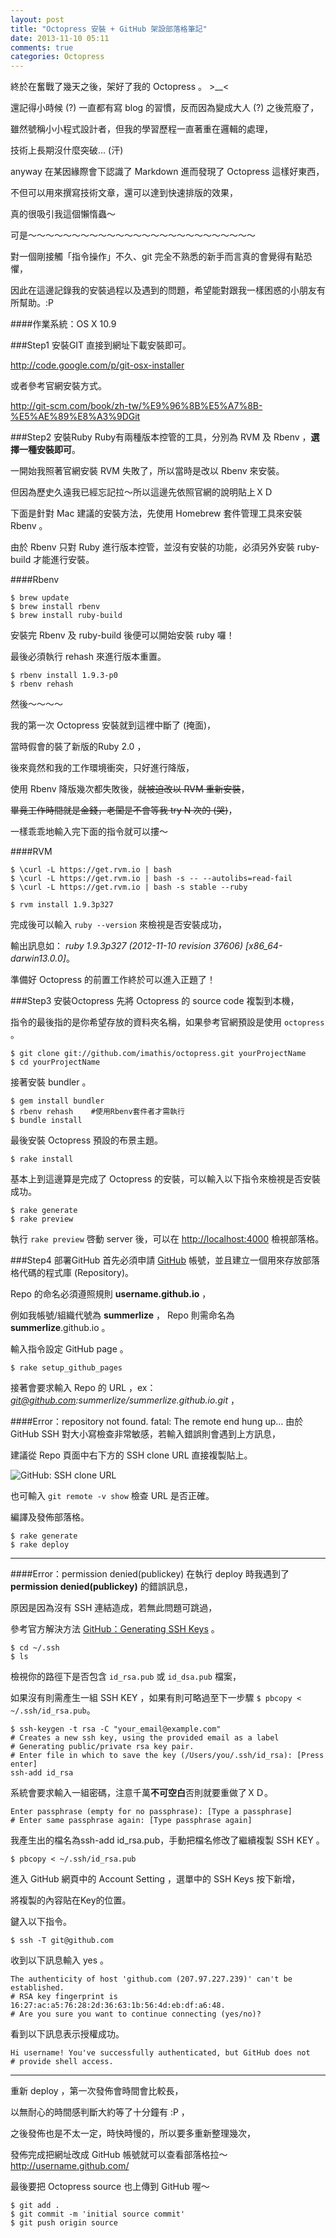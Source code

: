 ```yaml
---
layout: post
title: "Octopress 安裝 + GitHub 架設部落格筆記"
date: 2013-11-10 05:11
comments: true
categories: Octopress
---
```


終於在奮戰了幾天之後，架好了我的 Octopress 。 >__< 

還記得小時候 (?) 一直都有寫 blog 的習慣，反而因為變成大人 (?) 之後荒廢了，

雖然號稱小小程式設計者，但我的學習歷程一直著重在邏輯的處理，

技術上長期沒什麼突破... (汗)

anyway 在某因緣際會下認識了 Markdown 進而發現了 Octopress 這樣好東西，

不但可以用來撰寫技術文章，還可以達到快速排版的效果，

真的很吸引我這個懶惰蟲～

可是～～～～～～～～～～～～～～～～～～～～～～～～～～

對一個剛接觸「指令操作」不久、git 完全不熟悉的新手而言真的會覺得有點恐懼，

因此在這邊記錄我的安裝過程以及遇到的問題，希望能對跟我一樣困惑的小朋友有所幫助。:P

####作業系統：OS X 10.9

###Step1 安裝GIT
直接到網址下載安裝即可。

<http://code.google.com/p/git-osx-installer>

或者參考官網安裝方式。

<http://git-scm.com/book/zh-tw/%E9%96%8B%E5%A7%8B-%E5%AE%89%E8%A3%9DGit>

###Step2 安裝Ruby
Ruby有兩種版本控管的工具，分別為 RVM 及 Rbenv ，**選擇一種安裝即可**。

一開始我照著官網安裝 RVM 失敗了，所以當時是改以 Rbenv 來安裝。

但因為歷史久遠我已經忘記拉～所以這邊先依照官網的說明貼上ＸＤ

下面是針對 Mac 建議的安裝方法，先使用 Homebrew 套件管理工具來安裝 Rbenv 。

由於 Rbenv 只對 Ruby 進行版本控管，並沒有安裝的功能，必須另外安裝 ruby-build 才能進行安裝。

####Rbenv

	$ brew update
	$ brew install rbenv
	$ brew install ruby-build

安裝完 Rbenv 及 ruby-build 後便可以開始安裝 ruby 囉！

最後必須執行 rehash 來進行版本重置。

	$ rbenv install 1.9.3-p0
	$ rbenv rehash
	
然後～～～～

我的第一次 Octopress 安裝就到這裡中斷了 (掩面)，

當時假會的裝了新版的Ruby 2.0 ，

後來竟然和我的工作環境衝突，只好進行降版，

使用 Rbenv 降版幾次都失敗後，~~就被迫改以 RVM 重新安裝~~，

~~畢竟工作時間就是金錢，老闆是不會等我 try N 次的 (哭)~~，

一樣乖乖地輸入完下面的指令就可以摟～

####RVM
	
	$ \curl -L https://get.rvm.io | bash
	$ \curl -L https://get.rvm.io | bash -s -- --autolibs=read-fail
	$ \curl -L https://get.rvm.io | bash -s stable --ruby
	
	$ rvm install 1.9.3p327

完成後可以輸入 `ruby --version` 來檢視是否安裝成功，

輸出訊息如： *ruby 1.9.3p327 (2012-11-10 revision 37606) [x86_64-darwin13.0.0]*。

準備好 Octopress 的前置工作終於可以進入正題了！

###Step3 安裝Octopress
先將 Octopress 的 source code 複製到本機，

指令的最後指的是你希望存放的資料夾名稱，如果參考官網預設是使用 `octopress` 。

	$ git clone git://github.com/imathis/octopress.git yourProjectName
	$ cd yourProjectName

接著安裝 bundler 。

	$ gem install bundler
	$ rbenv rehash    #使用Rbenv套件者才需執行
	$ bundle install

最後安裝 Octopress 預設的布景主題。

	$ rake install

基本上到這邊算是完成了 Octopress 的安裝，可以輸入以下指令來檢視是否安裝成功。

	$ rake generate
	$ rake preview

執行 `rake preview` 啓動 server 後，可以在 <http://localhost:4000> 檢視部落格。
		
###Step4 部署GitHub
首先必須申請 [GitHub](https://github.com/) 帳號，並且建立一個用來存放部落格代碼的程式庫 (Repository)。

Repo 的命名必須遵照規則 **username.github.io** ，

例如我帳號/組織代號為 **summerlize** ， Repo 則需命名為 **summerlize**.github.io 。

輸入指令設定 GitHub page 。

	$ rake setup_github_pages

接著會要求輸入 Repo 的 URL ，ex：*git@github.com:summerlize/summerlize.github.io.git* ，

####Error：repository not found. fatal: The remote end hung up…
由於 GitHub SSH 對大小寫檢查非常敏感，若輸入錯誤則會遇到上方訊息，

建議從 Repo 頁面中右下方的 SSH clone URL 直接複製貼上。

![GitHub: SSH clone URL](http://farm6.staticflickr.com/5494/10768727923_aecb64d43a_o.png)

也可輸入 `git remote -v show` 檢查 URL 是否正確。

編譯及發佈部落格。

	$ rake generate
	$ rake deploy

---
####Error：permission denied(publickey)
在執行 deploy 時我遇到了 **permission denied(publickey)** 的錯誤訊息，

原因是因為沒有 SSH 連結造成，若無此問題可跳過，

參考官方解決方法 [GitHub：Generating SSH Keys](https://help.github.com/articles/generating-ssh-keys) 。

	$ cd ~/.ssh
	$ ls

檢視你的路徑下是否包含 `id_rsa.pub` 或 `id_dsa.pub` 檔案，

如果沒有則需產生一組 SSH KEY ，如果有則可略過至下一步驟 `$ pbcopy < ~/.ssh/id_rsa.pub`。

	$ ssh-keygen -t rsa -C "your_email@example.com"
	# Creates a new ssh key, using the provided email as a label
	# Generating public/private rsa key pair.
	# Enter file in which to save the key (/Users/you/.ssh/id_rsa): [Press enter]
	ssh-add id_rsa
	
系統會要求輸入一組密碼，注意千萬**不可空白**否則就要重做了ＸＤ。

	Enter passphrase (empty for no passphrase): [Type a passphrase]
	# Enter same passphrase again: [Type passphrase again]
	
我產生出的檔名為ssh-add id_rsa.pub，手動把檔名修改了繼續複製 SSH KEY 。

	$ pbcopy < ~/.ssh/id_rsa.pub

進入 GitHub 網頁中的 Account Setting ，選單中的 SSH Keys 按下新增，

將複製的內容貼在Key的位置。

鍵入以下指令。

	$ ssh -T git@github.com

收到以下訊息輸入 yes 。

	The authenticity of host 'github.com (207.97.227.239)' can't be established.
	# RSA key fingerprint is 16:27:ac:a5:76:28:2d:36:63:1b:56:4d:eb:df:a6:48.
	# Are you sure you want to continue connecting (yes/no)?

看到以下訊息表示授權成功。

	Hi username! You've successfully authenticated, but GitHub does not
	# provide shell access.
---

重新 deploy ，第一次發佈會時間會比較長，

以無耐心的時間感判斷大約等了十分鐘有 :P ，

之後發佈也是不太一定，時快時慢的，所以要多重新整理幾次，

發佈完成把網址改成 GitHub 帳號就可以查看部落格拉～ <http://username.github.com/>

最後要把 Octopress source 也上傳到 GitHub 喔～

	$ git add .
	$ git commit -m 'initial source commit'
	$ git push origin source
	